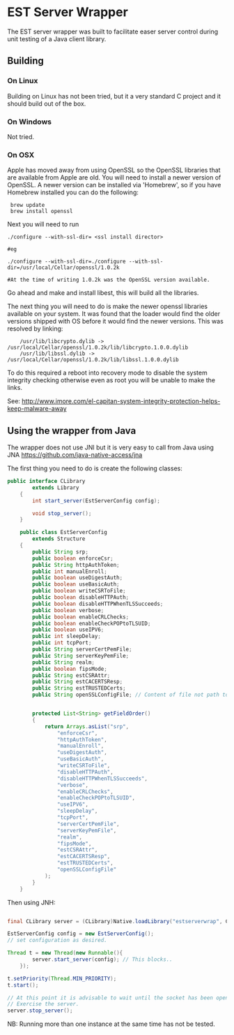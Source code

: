 # EST Server Wrapper

The EST server wrapper was built to facilitate easer server control during unit testing of a Java client library.

## Building
### On Linux 
Building on Linux has not been tried, but it a very standard C project and it should build out of the box.

### On Windows
Not tried.

### On OSX
Apple has moved away from using OpenSSL so the OpenSSL libraries that are available from Apple are old. You will need to install a newer
version of OpenSSL. A newer version can be installed via 'Homebrew', so if you have Homebrew installed you can do the following:

```
 brew update
 brew install openssl
```

Next you will need to run 
```
./configure --with-ssl-dir= <ssl install director>

#eg

./configure --with-ssl-dir=./configure --with-ssl-dir=/usr/local/Cellar/openssl/1.0.2k

#At the time of writing 1.0.2k was the OpenSSL version available.
```

Go ahead and make and install libest, this will build all the libraries.

The next thing you will need to do is make the newer openssl libraries available on your system. It was found that the loader would find the older versions shipped with OS before it would find the newer versions. This was resolved by linking:

```
    /usr/lib/libcrypto.dylib -> /usr/local/Cellar/openssl/1.0.2k/lib/libcrypto.1.0.0.dylib
    /usr/lib/libssl.dylib -> /usr/local/Cellar/openssl/1.0.2k/lib/libssl.1.0.0.dylib
```

To do this required a reboot into recovery mode to disable the system integrity checking otherwise even as root you will be unable to make the links.

See: http://www.imore.com/el-capitan-system-integrity-protection-helps-keep-malware-away



## Using the wrapper from Java

The wrapper does not use JNI but it is very easy to call from Java using JNA https://github.com/java-native-access/jna

The first thing you need to do is create the following classes:

```java
public interface CLibrary
        extends Library
    {
        int start_server(EstServerConfig config);

        void stop_server();
    }

    public class EstServerConfig
        extends Structure
    {
        public String srp;
        public boolean enforceCsr;
        public String httpAuthToken;
        public int manualEnroll;
        public boolean useDigestAuth;
        public boolean useBasicAuth;
        public boolean writeCSRToFile;
        public boolean disableHTTPAuth;
        public boolean disableHTTPWhenTLSSucceeds;
        public boolean verbose;
        public boolean enableCRLChecks;
        public boolean enableCheckPOPtoTLSUID;
        public boolean useIPV6;
        public int sleepDelay;
        public int tcpPort;
        public String serverCertPemFile;
        public String serverKeyPemFile;
        public String realm;
        public boolean fipsMode;
        public String estCSRAttr;
        public String estCACERTSResp;
        public String estTRUSTEDCerts;
        public String openSSLConfigFile; // Content of file not path to file


        protected List<String> getFieldOrder()
        {
            return Arrays.asList("srp",
                "enforceCsr",
                "httpAuthToken",
                "manualEnroll",
                "useDigestAuth",
                "useBasicAuth",
                "writeCSRToFile",
                "disableHTTPAuth",
                "disableHTTPWhenTLSSucceeds",
                "verbose",
                "enableCRLChecks",
                "enableCheckPOPtoTLSUID",
                "useIPV6",
                "sleepDelay",
                "tcpPort",
                "serverCertPemFile",
                "serverKeyPemFile",
                "realm",
                "fipsMode",
                "estCSRAttr",
                "estCACERTSResp",
                "estTRUSTEDCerts",
                "openSSLConfigFile"
            );
        }
    }

```

Then using JNH:

```java

final CLibrary server = (CLibrary)Native.loadLibrary("estserverwrap", CLibrary.class);

EstServerConfig config = new EstServerConfig();
// set configuration as desired.

Thread t = new Thread(new Runnable(){
        server.start_server(config); // This blocks..
    });

t.setPriority(Thread.MIN_PRIORITY);
t.start();

// At this point it is advisable to wait until the socket has been opened the server.
// Exercise the server.
server.stop_server();
```

NB: Running more than one instance at the same time has not be tested.


